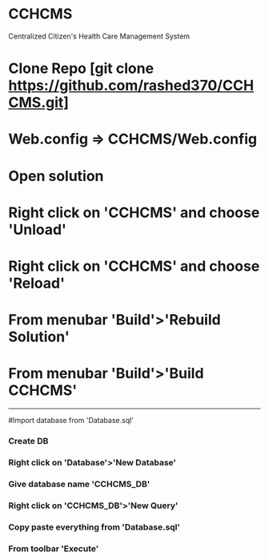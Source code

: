 # CCHCMS
Centralized Citizen's Health Care Management System

# Clone Repo [git clone https://github.com/rashed370/CCHCMS.git]
# Web.config => CCHCMS/Web.config
# Open solution
# Right click on 'CCHCMS' and choose 'Unload'
# Right click on 'CCHCMS' and choose 'Reload'
# From menubar 'Build'>'Rebuild Solution'
# From menubar 'Build'>'Build CCHCMS'

-------------------------------------------------

#Import database from 'Database.sql'
### Create DB
### Right click on 'Database'>'New Database'
### Give database name 'CCHCMS_DB'
### Right click on 'CCHCMS_DB'>'New Query'
### Copy paste everything from 'Database.sql'
### From toolbar 'Execute'
